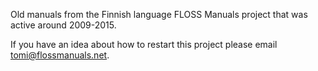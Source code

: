 Old manuals from the Finnish language FLOSS Manuals project that was active around 2009-2015.

If you have an idea about how to restart this project please email tomi@flossmanuals.net.
